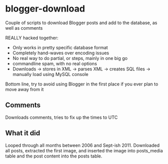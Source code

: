 blogger-download
================

Couple of scripts to download Blogger posts and add to the database, as well as comments

REALLY hacked together:

- Only works in pretty specific database format
- Completely hand-waves over encoding issues
- No real way to do partial, or steps, mainly in one big go
- commandline spam, with no real options
- Downloads -> stores in XML -> parses XML -> creates SQL files -> manually load using MySQL console

Bottom line, try to avoid using Blogger in the first place if you ever plan to move away from it

Comments
--------
Downloads comments, tries to fix up the times to UTC

What it did
--------
Looped through all months between 2006 and Sept-ish 2011. Downloaded all posts, extracted the first image, and inserted the image into posts\_media table and the post content into the posts table.
